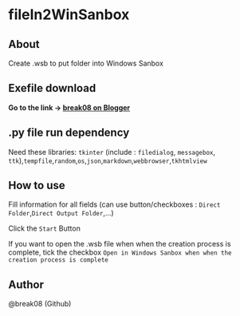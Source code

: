 # fileIn2WinSanbox

## About

Create .wsb to put folder into Windows Sanbox

## Exefile download

**Go to the link -> [break08 on Blogger](https://breakzeroeight.blogspot.com/)**

## .py file run dependency

Need these libraries: `tkinter` (include : `filedialog`, `messagebox`, `ttk`),`tempfile`,`random`,`os`,`json`,`markdown`,`webbrowser`,`tkhtmlview`

## How to use

Fill information for all fields (can use button/checkboxes : `Direct Folder`,`Direct Output Folder`,...)

Click the `Start` Button

If you want to open the .wsb file when when the creation process is complete, tick the checkbox `Open in Windows Sanbox when when the creation process is complete`

## Author

@break08 (Github)